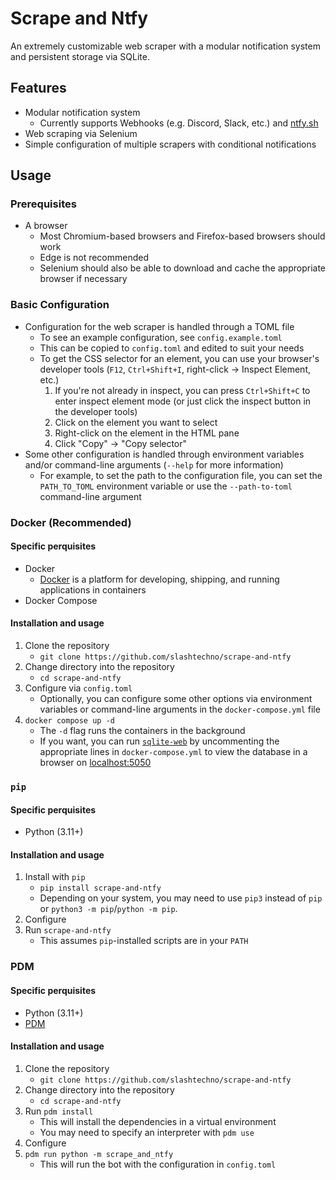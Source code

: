 # Scrape and Ntfy  
An extremely customizable web scraper with a modular notification system and persistent storage via SQLite.  

## Features  
- Modular notification system  
    - Currently supports Webhooks (e.g. Discord, Slack, etc.) and [ntfy.sh](https://ntfy.sh)  
- Web scraping via Selenium  
- Simple configuration of multiple scrapers with conditional notifications  


## Usage
### Prerequisites
- A browser
    - Most Chromium-based browsers and Firefox-based browsers should work
    - Edge is not recommended  
    - Selenium should also be able to download and cache the appropriate browser if necessary  
### Basic Configuration  
- Configuration for the web scraper is handled through a TOML file
    - To see an example configuration, see `config.example.toml`  
    - This can be copied to `config.toml` and edited to suit your needs
    - To get the CSS selector for an element, you can use your browser's developer tools (`F12`, `Ctrl+Shift+I`, right-click -> Inspect Element, etc.)  
        1. If you're not already in inspect, you can press `Ctrl+Shift+C` to enter inspect element mode (or just click the inspect button in the developer tools)  
        2. Click on the element you want to select  
        3. Right-click on the element in the HTML pane
        4. Click "Copy" -> "Copy selector"
- Some other configuration is handled through environment variables and/or command-line arguments (`--help` for more information)  
    - For example, to set the path to the configuration file, you can set the `PATH_TO_TOML` environment variable or use the `--path-to-toml` command-line argument  
### Docker (Recommended)  
#### Specific perquisites  
- Docker  
    - [Docker](https://docs.docker.com/get-docker/) is a platform for developing, shipping, and running applications in containers  
- Docker Compose  
#### Installation and usage  
1. Clone the repository  
    - `git clone https://github.com/slashtechno/scrape-and-ntfy`
2. Change directory into the repository
    - `cd scrape-and-ntfy`
3. Configure via `config.toml`  
    - Optionally, you can configure some other options via environment variables or command-line arguments in the `docker-compose.yml` file  
4. `docker compose up -d`
    - The `-d` flag runs the containers in the background
    - If you want, you can run [`sqlite-web`](https://github.com/coleifer/sqlite-web) by uncommenting the appropriate lines in `docker-compose.yml` to view the database in a browser on [localhost:5050](http://localhost:5050)  

### `pip`  
#### Specific perquisites  
- Python (3.11+)
#### Installation and usage  
1. Install with `pip`  
    - `pip install scrape-and-ntfy`  
    - Depending on your system, you may need to use `pip3` instead of `pip` or `python3 -m pip`/`python -m pip`.  
2. Configure  
3. Run `scrape-and-ntfy`  
    - This assumes `pip`-installed scripts are in your `PATH`  


### PDM  
#### Specific perquisites
- Python (3.11+)  
- [PDM](https://pdm-project.org/en/latest/)
#### Installation and usage  
1. Clone the repository  
    - `git clone https://github.com/slashtechno/scrape-and-ntfy`
2. Change directory into the repository
    - `cd scrape-and-ntfy`  
3. Run `pdm install`  
    - This will install the dependencies in a virtual environment  
    - You may need to specify an interpreter with `pdm use`  
4. Configure  
5. `pdm run python -m scrape_and_ntfy`  
    - This will run the bot with the configuration in `config.toml`
